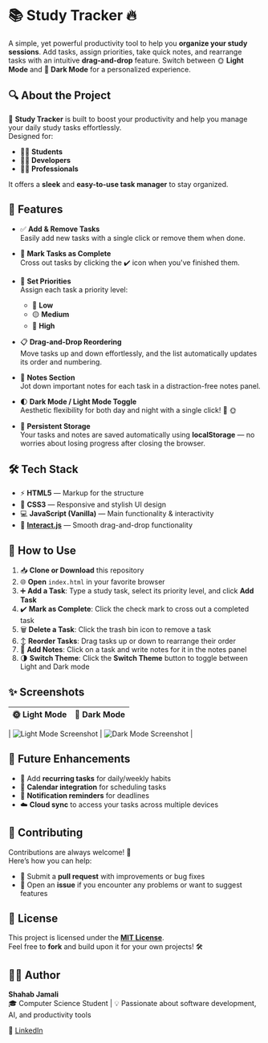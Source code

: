 # 📚 **Study Tracker** 🔥

A simple, yet powerful productivity tool to help you **organize your study sessions**. Add tasks, assign priorities, take quick notes, and rearrange tasks with an intuitive **drag-and-drop** feature. Switch between 🌞 **Light Mode** and 🌙 **Dark Mode** for a personalized experience.


## 🔍 **About the Project**

🎯 **Study Tracker** is built to boost your productivity and help you manage your daily study tasks effortlessly.  
Designed for:
- 👩‍🎓 **Students**  
- 👨‍💻 **Developers**  
- 👨‍🏫 **Professionals**  

It offers a **sleek** and **easy-to-use task manager** to stay organized.


## 🚀 **Features**

- ✅ **Add & Remove Tasks**  
  Easily add new tasks with a single click or remove them when done.

- 🔔 **Mark Tasks as Complete**  
  Cross out tasks by clicking the ✔️ icon when you've finished them.

- 🎯 **Set Priorities**  
  Assign each task a priority level:
  - 🔵 **Low**
  - 🟡 **Medium**
  - 🔴 **High**

- 📋 **Drag-and-Drop Reordering**  
  Move tasks up and down effortlessly, and the list automatically updates its order and numbering.

- 📝 **Notes Section**  
  Jot down important notes for each task in a distraction-free notes panel.

- 🌓 **Dark Mode / Light Mode Toggle**  
  Aesthetic flexibility for both day and night with a single click! 🌙 🌞

- 💾 **Persistent Storage**  
  Your tasks and notes are saved automatically using **localStorage** — no worries about losing progress after closing the browser.


## 🛠️ **Tech Stack**

- ⚡ **HTML5** — Markup for the structure  
- 🎨 **CSS3** — Responsive and stylish UI design  
- 💻 **JavaScript (Vanilla)** — Main functionality & interactivity  
- 🔄 **[Interact.js](https://interactjs.io/)** — Smooth drag-and-drop functionality  


## 📖 **How to Use**

1. 📥 **Clone or Download** this repository  
2. 🌐 **Open** `index.html` in your favorite browser  
3. ➕ **Add a Task**: Type a study task, select its priority level, and click **Add Task**  
4. ✔️ **Mark as Complete**: Click the check mark to cross out a completed task  
5. 🗑️ **Delete a Task**: Click the trash bin icon to remove a task  
6. ↕️ **Reorder Tasks**: Drag tasks up or down to rearrange their order  
7. 📝 **Add Notes**: Click on a task and write notes for it in the notes panel  
8. 🌗 **Switch Theme**: Click the **Switch Theme** button to toggle between Light and Dark mode  


## ✨ **Screenshots**

| 🌞 Light Mode | 🌙 Dark Mode |
| ------------- | ------------ |
| 
![Light Mode Screenshot](https://github.com/ShahabCompSci/Study-Tracker/assets/images/light-mode.png) 
|
![Dark Mode Screenshot](https://github.com/ShahabCompSci/Study-Tracker/assets/images/dark-mode.png)
|


## 🚧 **Future Enhancements**

- 🔄 Add **recurring tasks** for daily/weekly habits  
- 📆 **Calendar integration** for scheduling tasks  
- 🔔 **Notification reminders** for deadlines  
- ☁️ **Cloud sync** to access your tasks across multiple devices  


## 🤝 **Contributing**

Contributions are always welcome! 🙌  
Here’s how you can help:
- 📩 Submit a **pull request** with improvements or bug fixes  
- 📝 Open an **issue** if you encounter any problems or want to suggest features  


## 📜 **License**

This project is licensed under the **[MIT License](https://opensource.org/licenses/MIT)**.  
Feel free to **fork** and build upon it for your own projects! 🛠️


## 👨‍💻 **Author**

**Shahab Jamali**  
🎓 Computer Science Student | 💡 Passionate about software development, AI, and productivity tools  

🔗 [LinkedIn](https://www.linkedin.com)  

